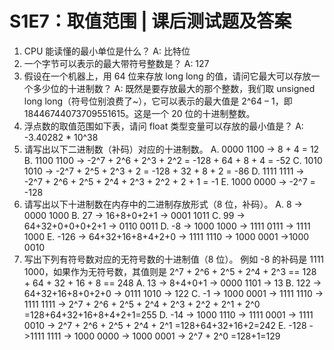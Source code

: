 # S1E7：取值范围 | 课后测试题及答案 #

1. CPU 能读懂的最小单位是什么？
    A: 比特位
2. 一个字节可以表示的最大带符号整数是？
    A: 127
3. 假设在一个机器上，用 64 位来存放 long long 的值，请问它最大可以存放一个多少位的十进制数？
    A: 既然是要存放最大的那个整数，我们取 unsigned long long（符号位别浪费了~），它可以表示的最大值是 2^64 – 1，即 18446744073709551615。这是一个 20 位的十进制整数。
4. 浮点数的取值范围如下表，请问 float 类型变量可以存放的最小值是？
    A: -3.40282 * 10^38
5. 请写出以下二进制数（补码）对应的十进制数。
    A. 0000 1100 -> 8 + 4 = 12
    B. 1100 1100 -> -2^7 + 2^6 + 2^3 + 2^2 = -128 + 64 + 8 + 4 = -52
    C. 1010 1010 -> -2^7 + 2^5 + 2^3 + 2 = -128 + 32 + 8 + 2 = -86
    D. 1111 1111 -> -2^7 + 2^6 + 2^5 + 2^4 + 2^3 + 2^2 + 2 + 1 = -1
    E. 1000 0000 -> -2^7 = -128
6. 请写出以下十进制数在内存中的二进制存放形式（8 位，补码）。
    A. 8 -> 0000 1000
    B. 27 -> 16+8+0+2+1 -> 0001 1011
    C. 99 -> 64+32+0+0+0+2+1 -> 0110 0011
    D. -8 -> 1000 1000 -> 1111 0111 -> 1111 1000
    E. -126 -> 64+32+16+8+4+2+0 -> 1111 1110 -> 1000 0001 ->1000 0010
7. 写出下列有符号数对应的无符号数的十进制值（8 位）。
    例如 -8 的补码是 1111 1000，如果作为无符号数，其值则是 2^7 + 2^6 + 2^5 + 2^4 + 2^3 == 128 + 64 + 32 + 16 + 8 == 248
    A. 13 -> 8+4+0+1 -> 0000 1101 -> 13
    B. 122 -> 64+32+16+8+0+2+0 -> 0111 1010 -> 122
    C. -1 -> 1000 0001 -> 1111 1110 -> 1111 1111 -> 2^7 + 2^6 + 2^5 + 2^4 + 2^3 + 2^2 + 2^1 + 2^0 =128+64+32+16+8+4+2+1=255
    D. -14 -> 1000 1110 -> 1111 0001 -> 1111 0010 -> 2^7 + 2^6 + 2^5 + 2^4 + 2^1 =128+64+32+16+2=242
    E. -128 ->1111 1111 -> 1000 0000 -> 1000 0001 -> 2^7 + 2^0 =128+1=129

